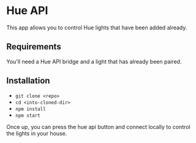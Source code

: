 # Hue API
This app allows you to control Hue lights that have been added already.

## Requirements
You'll need a Hue API bridge and a light that has already been paired.

## Installation
* `git clone <repo>`
* `cd <into-cloned-dir>`
* `npm install`
* `npm start`

Once up, you can press the hue api button and connect locally to control the lights in your house.
